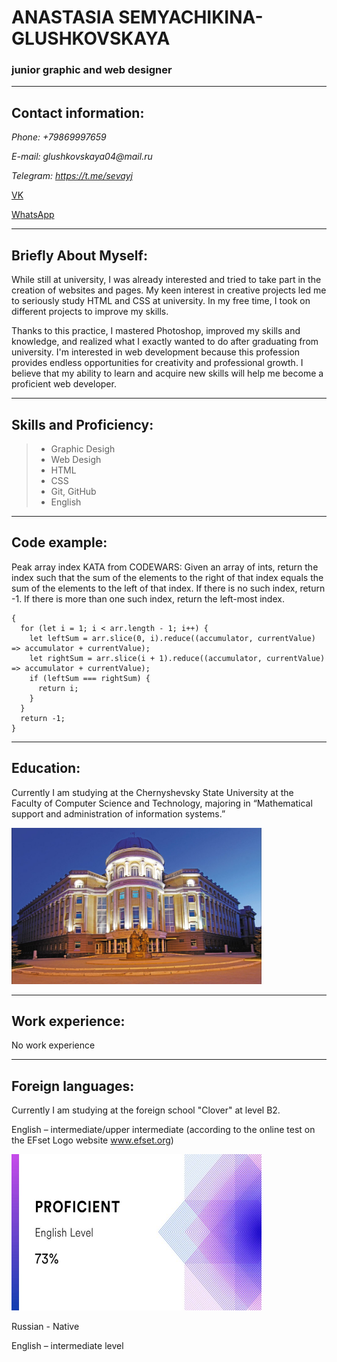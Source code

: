 # ANASTASIA SEMYACHIKINA-GLUSHKOVSKAYA
### junior graphic and web designer
______________________

## Contact information:

_Phone: +79869997659_

_E-mail: glushkovskaya04@mail.ru_

_Telegram: https://t.me/sevayj_

[VK](https://vk.com/id224920424_)

[WhatsApp](https://wa.me/89869997659_)
_____________________

## Briefly About Myself:

While still at university, I was already interested and tried to take part in the creation of websites and pages. My keen interest in creative projects led me to seriously study HTML and CSS at university. In my free time, I took on different projects to improve my skills. 

Thanks to this practice, I mastered Photoshop, improved my skills and knowledge, and realized what I exactly wanted to do after graduating from university. I'm interested in web development because this profession provides endless opportunities for creativity and professional growth. I believe that my ability to learn and acquire new skills will help me become a proficient web developer.

______________________

## Skills and Proficiency:

> * Graphic Desigh
> * Web Desigh
> * HTML
> * CSS
> * Git, GitHub
> * English
__________________
## Code example:

Peak array index KATA from CODEWARS: Given an array of ints, return the index such that the sum of the elements to the right of that index equals the sum of the elements to the left of that index. If there is no such index, return -1. If there is more than one such index, return the left-most index.

```function peak(arr) 
{
  for (let i = 1; i < arr.length - 1; i++) {
    let leftSum = arr.slice(0, i).reduce((accumulator, currentValue) => accumulator + currentValue);
    let rightSum = arr.slice(i + 1).reduce((accumulator, currentValue) => accumulator + currentValue);
    if (leftSum === rightSum) {
      return i;
    }
  }
  return -1;
}
```
______________________

## Education:

Currently I am studying at the Chernyshevsky State University at the Faculty of Computer Science and Technology, majoring in “Mathematical support and administration of information systems.”

<p aligh = "center">
 <img src="./img/sgu.jpg" width="400" height="250" />

 ____________________

## Work experience:

No work experience

__________________
## Foreign languages:

Currently I am studying at the foreign school "Clover" at level B2. 

English – intermediate/upper intermediate (according to the online test on the EFset Logo website www.efset.org)

<p aligh = "center">
 <img src="./img/eng-sert.jpg" width="400" height="250" />

Russian - Native

English – intermediate level
